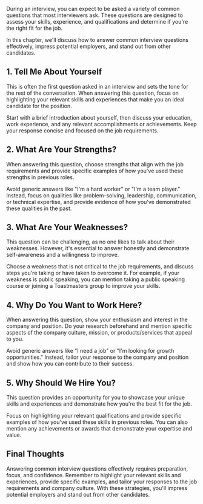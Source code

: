 
During an interview, you can expect to be asked a variety of common questions that most interviewers ask. These questions are designed to assess your skills, experience, and qualifications and determine if you're the right fit for the job.

In this chapter, we'll discuss how to answer common interview questions effectively, impress potential employers, and stand out from other candidates.

1\. Tell Me About Yourself
-------------------------

This is often the first question asked in an interview and sets the tone for the rest of the conversation. When answering this question, focus on highlighting your relevant skills and experiences that make you an ideal candidate for the position.

Start with a brief introduction about yourself, then discuss your education, work experience, and any relevant accomplishments or achievements. Keep your response concise and focused on the job requirements.

2\. What Are Your Strengths?
---------------------------

When answering this question, choose strengths that align with the job requirements and provide specific examples of how you've used these strengths in previous roles.

Avoid generic answers like "I'm a hard worker" or "I'm a team player." Instead, focus on qualities like problem-solving, leadership, communication, or technical expertise, and provide evidence of how you've demonstrated these qualities in the past.

3\. What Are Your Weaknesses?
----------------------------

This question can be challenging, as no one likes to talk about their weaknesses. However, it's essential to answer honestly and demonstrate self-awareness and a willingness to improve.

Choose a weakness that is not critical to the job requirements, and discuss steps you're taking or have taken to overcome it. For example, if your weakness is public speaking, you can mention taking a public speaking course or joining a Toastmasters group to improve your skills.

4\. Why Do You Want to Work Here?
--------------------------------

When answering this question, show your enthusiasm and interest in the company and position. Do your research beforehand and mention specific aspects of the company culture, mission, or products/services that appeal to you.

Avoid generic answers like "I need a job" or "I'm looking for growth opportunities." Instead, tailor your response to the company and position and show how you can contribute to their success.

5\. Why Should We Hire You?
--------------------------

This question provides an opportunity for you to showcase your unique skills and experiences and demonstrate how you're the best fit for the job.

Focus on highlighting your relevant qualifications and provide specific examples of how you've used these skills in previous roles. You can also mention any achievements or awards that demonstrate your expertise and value.

Final Thoughts
--------------

Answering common interview questions effectively requires preparation, focus, and confidence. Remember to highlight your relevant skills and experiences, provide specific examples, and tailor your responses to the job requirements and company culture. With these strategies, you'll impress potential employers and stand out from other candidates.
